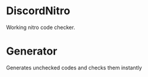 # DiscordNitro
Working nitro code checker.

# Generator
Generates unchecked codes and checks them instantly

